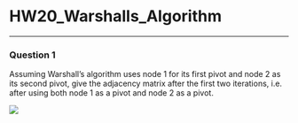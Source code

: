 # HW20_Warshalls_Algorithm
---
### Question 1

Assuming Warshall’s algorithm uses node 1 for its first pivot and node 2 as its second pivot, give the adjacency matrix after the first two iterations, i.e. after using both node 1 as a pivot and node 2 as a pivot.

![](HW20_Graph_G.png)

